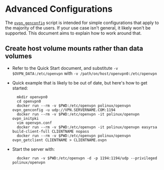 # Advanced Configurations

The [`ovpn_genconfig`](/bin/ovpn_genconfig) script is intended for simple configurations that apply to the majority of the users.  If your use case isn't general, it likely won't be supported.  This document aims to explain how to work around that.

## Create host volume mounts rather than data volumes

* Refer to the Quick Start document, and substitute `-v $OVPN_DATA:/etc/openvpn` with `-v /path/on/host/openvpn0:/etc/openvpn`
* Quick example that is likely to be out of date, but here's how to get started:

        mkdir openvpn0
        cd openvpn0
        docker run --rm -v $PWD:/etc/openvpn polinux/openvpn ovpn_genconfig -u udp://VPN.SERVERNAME.COM:1194
        docker run --rm -v $PWD:/etc/openvpn -it polinux/openvpn ovpn_initpki
        vim openvpn.conf
        docker run --rm -v $PWD:/etc/openvpn -it polinux/openvpn easyrsa build-client-full CLIENTNAME nopass
        docker run --rm -v $PWD:/etc/openvpn polinux/openvpn ovpn_getclient CLIENTNAME > CLIENTNAME.ovpn

* Start the server with:

        docker run -v $PWD:/etc/openvpn -d -p 1194:1194/udp --privileged polinux/openvpn
